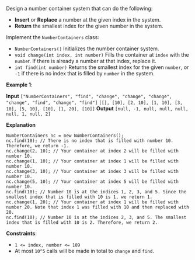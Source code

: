 Design a number container system that can do the following:

- **Insert** or **Replace** a number at the given index in the system.
- **Return** the smallest index for the given number in the system.

Implement the `NumberContainers` class:

- `NumberContainers()` Initializes the number container system.
- `void change(int index, int number)` Fills the container at `index` with the `numbe`r. If there is already a number at that index, replace it.
- `int find(int number)` Returns the smallest index for the given `number`, or `-1` if there is no index that is filled by `number` in the system.

 

**Example 1**:

**Input**
`["NumberContainers", "find", "change", "change", "change", "change", "find", "change", "find"]`
`[[], [10], [2, 10], [1, 10], [3, 10], [5, 10], [10], [1, 20], [10]]`
**Output**
`[null, -1, null, null, null, null, 1, null, 2]`

**Explanation**
```
NumberContainers nc = new NumberContainers();
nc.find(10); // There is no index that is filled with number 10. Therefore, we return -1.
nc.change(2, 10); // Your container at index 2 will be filled with number 10.
nc.change(1, 10); // Your container at index 1 will be filled with number 10.
nc.change(3, 10); // Your container at index 3 will be filled with number 10.
nc.change(5, 10); // Your container at index 5 will be filled with number 10.
nc.find(10); // Number 10 is at the indices 1, 2, 3, and 5. Since the smallest index that is filled with 10 is 1, we return 1.
nc.change(1, 20); // Your container at index 1 will be filled with number 20. Note that index 1 was filled with 10 and then replaced with 20. 
nc.find(10); // Number 10 is at the indices 2, 3, and 5. The smallest index that is filled with 10 is 2. Therefore, we return 2.
```
 

**Constraints**:
- `1 <= index, number <= 109`
- At most `10^5` calls will be made in total to `change` and `find`.

